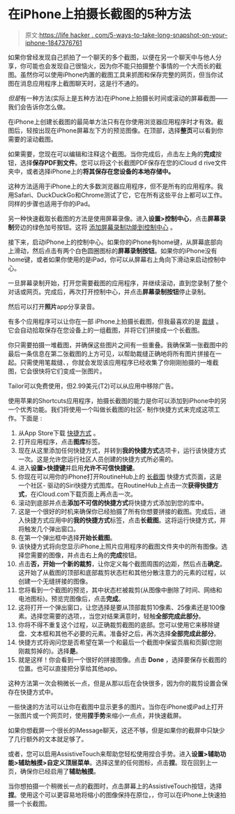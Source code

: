 # 在iPhone上拍摄长截图的5种方法

> 原文:[https://life hacker . com/5-ways-to-take-long-snapshot-on-your-iphone-1847376761](https://lifehacker.com/5-ways-to-take-long-screenshots-on-your-iphone-1847376761)

如果你曾经发现自己抓拍了一个聊天的多个截图，以便在另一个聊天中与他人分享，你可能也会发现自己很恼火，因为你不能只拍摄整个事情的一个大而长的截图。虽然你可以使用iPhone内置的截图工具来抓图和保存完整的网页，但当你试图在消息应用程序上截图聊天时，这是行不通的。

*但是*有一种方法(实际上是五种方法)在iPhone上拍摄长时间或滚动的屏幕截图——我们会告诉你怎么做。

在iPhone上创建长截图的最简单方法只有在你使用浏览器应用程序时才有效。截图后，轻按出现在iPhone屏幕左下方的预览图像。在顶部，选择**整页**可以看到你需要的滚动截图。

如果需要，您现在可以编辑和注释这个截图。当你完成后，点击左上角的**完成**按钮，选择**保存PDF到文件**。您可以将这个长截图PDF保存在您的iCloud d rive文件夹中，或者选择iPhone上的**将其保存在您设备的本地存储中。**

这种方法适用于iPhone上的大多数浏览器应用程序，但不是所有的应用程序。我用Safari、DuckDuckGo和Chrome测试了它，它在所有这些平台上都可以工作。同样的步骤也适用于你的iPad。

另一种快速截取长截图的方法是使用屏幕录像。进入**设置>控制中心**，点击**屏幕录制**旁边的绿色加号按钮。这将 [添加屏幕录制功能到控制中心](https://lifehacker.com/10-useful-controls-everyone-should-add-to-their-iphone-1847257886) 。

接下来，启动iPhone上的控制中心。如果你的iPhone有home键，从屏幕底部向上滑动，然后点击有两个白色圆圈图标的**屏幕录制按钮**。如果你的iPhone没有home键，或者如果你使用的是iPad，你可以从屏幕右上角向下滑动来启动控制中心。

一旦屏幕录制开始，打开您需要截图的应用程序，并继续滚动，直到您录制了整个对话或网页。完成后，再次打开控制中心，并点击**屏幕录制按钮**停止录制。

然后可以打开**照片**app分享录音。

有多个应用程序可以让你在一部 iPhone上拍摄长截图，但我最喜欢的是 [裁缝](https://apps.apple.com/app/tailor-screenshot-stitching/id926653095) 。它会自动拾取保存在您设备上的一组截图，并将它们拼接成一个长截图。

你只需要拍摄一堆截图，并确保这些图片之间有一些重叠。我确保第一张截图中的最后一条信息在第二张截图的上方可见，以帮助裁缝正确地将所有图片拼接在一起。只需使用笔裁缝、，你就会发现该应用程序已经收集了你刚刚拍摄的一堆截图，它会很快将它们变成一张图片。

Tailor可以免费使用，但2.99美元(T2)可以从应用中移除广告。

使用苹果的Shortcuts应用程序，拍摄长截图的能力是你可以添加到iPhone中的另一个优秀功能。我们将使用一个叫做长截图的社区- 制作快捷方式来完成这项工作。下面是 :

1.  从App Store下载 [快捷方式](https://apps.apple.com/app/shortcuts/id915249334) 。
2.  打开应用程序，点击**图库**标签。
3.  现在从这里添加任何快捷方式，并转到**我的快捷方式**选项卡，运行该快捷方式一次。这是允许您运行社区人员创建的快捷方式所必需的。
4.  进入**设置>快捷键**并启用**允许不可信快捷键**。
5.  你现在可以用你的iPhone打开RoutineHub上的 [长截图](https://routinehub.co/shortcut/6047/) 快捷方式页面，这是一个社区- 驱动的Siri快捷方式图库。在RoutineHub上点击一次**获得快捷方式**，在iCloud.com下载页面上再点击一次。
6.  滚动到底部并点击**添加不可信的快捷方式**将快捷方式添加到您的库中。
7.  这是一个很好的时机来确保你已经拍摄了所有你想要拼接的截图。完成后，进入快捷方式应用中的**我的快捷方式**标签，点击**长截图**。这将运行快捷方式，并将触发几个弹出窗口。
8.  在第一个弹出框中选择**开始长截图**。
9.  该快捷方式将向您显示iPhone上照片应用程序的截图文件夹中的所有图像。选择您需要的图像，并点击右上角的**完成**按钮。
10.  点击**否，开始一个新的裁剪**，让你定义每个截图周围的边距，然后点击**确定**。这开始了从截图的顶部和底部裁剪状态栏和其他分散注意力的元素的过程，以创建一个无缝拼接的图像。
11.  您将看到一个截图的预览，其中状态栏被裁剪(从图像中删除了时间、网络和电池图标)。预览完图像后，点击**完成**。
12.  这将打开一个弹出窗口，让您选择是要从顶部裁剪10像素、25像素还是100像素。选择您需要的选项，，当您对结果满意时，轻触**全部完成此部分**。
13.  你将不得不重复这个过程，以正确裁剪截图的底部。您可以使用它来移除键盘、文本框和其他不必要的元素。准备好之后，再次选择**全部完成此部分**。
14.  快捷方式将询问您是否希望在第一个和最后一个截图中保留页眉和页脚(您刚刚裁剪掉的)。选择**是**。
15.  就是这样！你会看到一个很好的拼接图像。点击 **Done** ，选择要保存长截图的位置。也可以直接把分享给其他app。

这种方法第一次会稍微长一点，但是从那以后在会快很多，因为你的裁剪设置会保存在快捷方式中。

一些快速的方法可以让你在截图中显示更多的图片。当你在iPhone或iPad上打开一张图片或一个网页时，使用**捏手势**来缩小一点点，并快速截屏。

如果你想截屏一个很长的iMessage聊天，这还不够，但是如果你的截屏中只缺少了几行额外的文本就足够了。

或者，您可以启用AssistiveTouch来帮助您轻松使用捏合手势。进入**设置>辅助功能>辅助触摸>自定义顶层菜单**。选择这里的任何图标，点击**捏**。现在回到上一页，确保你已经启用了**辅助触摸**。

当你想拍摄一个稍微长一点的截图时，点击屏幕上的AssistiveTouch按钮，选择**捏**。使用这个可以更容易地将缩小的图像保持在原位，，你可以在iPhone上快速拍摄一个长截图。